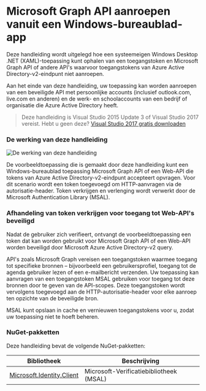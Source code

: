 
# <a name="call-the-microsoft-graph-api-from-a-windows-desktop-app"></a>Microsoft Graph API aanroepen vanuit een Windows-bureaublad-app

Deze handleiding wordt uitgelegd hoe een systeemeigen Windows Desktop .NET (XAML)-toepassing kunt ophalen van een toegangstoken en Microsoft Graph API of andere API's waarvoor toegangstokens van Azure Active Directory-v2-eindpunt niet aanroepen.

Aan het einde van deze handleiding, uw toepassing kan worden aanroepen van een beveiligde API met persoonlijke accounts (inclusief outlook.com, live.com en anderen) en de werk- en schoolaccounts van een bedrijf of organisatie die Azure Active Directory heeft.  

> Deze handleiding is Visual Studio 2015 Update 3 of Visual Studio 2017 vereist.  Hebt u geen deze? [Visual Studio 2017 gratis downloaden](https://www.visualstudio.com/downloads/)

### <a name="how-this-guide-works"></a>De werking van deze handleiding

![De werking van deze handleiding](./media/active-directory-develop-guidedsetup-windesktop-intro/windesktophowitworks.png)

De voorbeeldtoepassing die is gemaakt door deze handleiding kunt een Windows-bureaublad toepassing Microsoft Graph API of een Web-API die tokens van Azure Active Directory-v2-eindpunt accepteert opvragen. Voor dit scenario wordt een token toegevoegd om HTTP-aanvragen via de autorisatie-header. Token verkrijgen en verlenging wordt verwerkt door de Microsoft Authentication Library (MSAL).


### <a name="handling-token-acquisition-for-accessing-protected-web-apis"></a>Afhandeling van token verkrijgen voor toegang tot Web-API's beveiligd

Nadat de gebruiker zich verifieert, ontvangt de voorbeeldtoepassing een token dat kan worden gebruikt voor Microsoft Graph API of een Web-API worden beveiligd door Microsoft Azure Active Directory-v2 query.

API's zoals Microsoft Graph vereisen een toegangstoken waarmee toegang tot specifieke bronnen – bijvoorbeeld een gebruikersprofiel, toegang tot de agenda gebruiker lezen of een e-mailbericht verzenden. Uw toepassing kan aanvragen van een toegangstoken MSAL gebruiken voor toegang tot deze bronnen door te geven van de API-scopes. Deze toegangstoken wordt vervolgens toegevoegd aan de HTTP-autorisatie-header voor elke aanroep ten opzichte van de beveiligde bron. 

MSAL kunt opslaan in cache en vernieuwen toegangstokens voor u, zodat uw toepassing niet te hoeft beheren.


### <a name="nuget-packages"></a>NuGet-pakketten

Deze handleiding bevat de volgende NuGet-pakketten:

|Bibliotheek|Beschrijving|
|---|---|
|[Microsoft.Identity.Client](https://www.nuget.org/packages/Microsoft.Identity.Client)|Microsoft-Verificatiebibliotheek (MSAL)|

